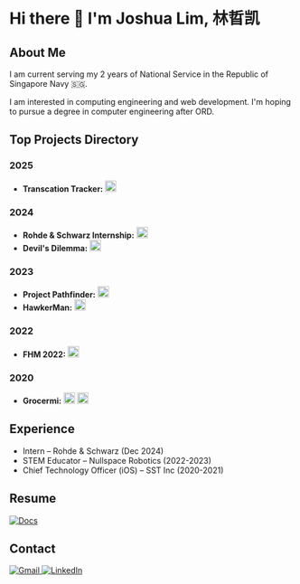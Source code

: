 # Hi there 👋 I'm Joshua Lim, 林晢凯

## About Me
I am current serving my 2 years of National Service in the Republic of Singapore Navy 🇸🇬.

I am interested in computing engineering and web development. I'm hoping to pursue a degree in computer engineering after ORD.

## Top Projects Directory
### 2025
- **Transcation Tracker:** <a href="https://github.com/JoshuaLimZK/transaction-tracker"><img alt="GitHub" src="https://img.shields.io/badge/Github-%23121011.svg?logo=github&logoColor=white" height=20/></a>

### 2024
- **Rohde & Schwarz Internship:** <a href="https://github.com/JoshuaLimZK/RnSInternship"><img alt="GitHub" src="https://img.shields.io/badge/Github-%23121011.svg?logo=github&logoColor=white" height=20/></a>
- **Devil's Dilemma:** <a href="https://devpost.com/software/devil-s-dilemma"><img alt="GitHub" src="https://img.shields.io/badge/Devpost-003E54.svg?logo=devpost&logoColor=white" height=20/></a>

### 2023
- **Project Pathfinder:** <a href="https://devpost.com/software/pathfinder-9uifow"><img alt="GitHub" src="https://img.shields.io/badge/Devpost-003E54.svg?logo=devpost&logoColor=white" height=20/></a>
- **HawkerMan:** <a href="https://devpost.com/software/hawkerman"><img alt="GitHub" src="https://img.shields.io/badge/Devpost-003E54.svg?logo=devpost&logoColor=white" height=20/></a>

### 2022
- **FHM 2022:** <a href="https://github.com/JoshuaLimZK/FHM2022"><img alt="GitHub" src="https://img.shields.io/badge/Github-%23121011.svg?logo=github&logoColor=white" height=20/></a>

### 2020
- **Grocermi:** <a href="https://github.com/swiftaccelerator2020/grocermi"><img alt="GitHub" src="https://img.shields.io/badge/Github-%23121011.svg?logo=github&logoColor=white" height=20/></a> <a href="https://apps.apple.com/sg/app/grocermi/id1548968304"><img alt="App Store" src="https://img.shields.io/badge/App_Store-0D96F6?logo=app-store&logoColor=white" height=20 /></a><br>

## Experience

- Intern – Rohde & Schwarz (Dec 2024)
- STEM Educator – Nullspace Robotics (2022-2023)
- Chief Technology Officer (iOS) – SST Inc (2020-2021)

## Resume
<a href="https://docs.google.com/document/d/1jOkg6C2Z1IiPL66diISYn-uFmEuAsVtE/edit?usp=sharing&ouid=102034295280735562681&rtpof=true&sd=true">
  <img alt="Docs" src="https://img.shields.io/badge/Resume-4285F4?logo=googledocs&logoColor=white"/>                                              
</a>

## Contact
<a href="mailto:joshlimzk@gmail.com">
  <img alt="Gmail" src="https://img.shields.io/badge/Gmail-D14836?logo=gmail&logoColor=white"/>                                              
</a>
<a href="https://www.linkedin.com/in/joshualimzk">
<img alt="LinkedIn" src="https://img.shields.io/badge/Linkedin-%230077B5.svg?logo=linkedin&logoColor=white"/>
</a>                                                                                                                                                                                                    
                                                                                                                               
<!--
**JoshuaLimZK/JoshuaLimZK** is a ✨ _special_ ✨ repository because its `README.md` (this file) appears on your GitHub profile.
Here are some ideas to get you started:

- 🔭 I’m currently working on ...
- 🌱 I’m currently learning ...
- 👯 I’m looking to collaborate on ...
- 🤔 I’m looking for help with ...
- 💬 Ask me about ...
- 📫 How to reach me: ...
- 😄 Pronouns: ...
- ⚡ Fun fact: ...
-->
